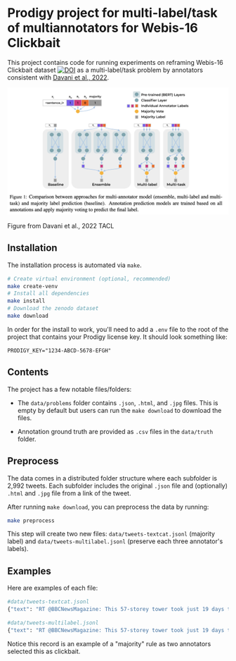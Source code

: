 # Prodigy project for multi-label/task of multiannotators for Webis-16 Clickbait

This project contains code for running experiments on reframing Webis-16 Clickbait dataset [![DOI](https://zenodo.org/badge/doi/10.5281/zenodo.3251557.svg)](http://dx.doi.org/10.5281/zenodo.3251557) as a multi-label/task problem by annotators consistent with [Davani et al., 2022](https://direct.mit.edu/tacl/article/doi/10.1162/tacl_a_00449/109286/Dealing-with-Disagreements-Looking-Beyond-the).

![](img/davani.png)

Figure from Davani et al., 2022 TACL

## Installation

The installation process is automated via `make`.

```bash
# Create virtual environment (optional, recommended)
make create-venv
# Install all dependencies
make install
# Download the zenodo dataset
make download
```

In order for the install to work, you'll need to
add a `.env` file to the root of the project that
contains your Prodigy license key. It should look
something like:

```
PRODIGY_KEY="1234-ABCD-5678-EFGH"
```

## Contents 

The project has a few notable files/folders: 

- The `data/problems` folder contains `.json`, `.html`, and `.jpg` files. This is empty by default but users can run the `make download` to download the files.

- Annotation ground truth are provided as `.csv` files in the `data/truth` folder.

## Preprocess

The data comes in a distributed folder structure where each subfolder is 2,992 tweets. Each subfolder includes the original `.json` file and (optionally) `.html` and `.jpg` file from a link of the tweet.

After running `make download`, you can preprocess the data by running:

```bash
make preprocess
```

This step will create two new files: `data/tweets-textcat.jsonl` (majority label) and `data/tweets-multilabel.jsonl` (preserve each three annotator's labels).

## Examples

Here are examples of each file:

```bash
#data/tweets-textcat.jsonl
{"text": "RT @BBCNewsMagazine: This 57-storey tower took just 19 days to build http://t.co/J73scxPwEL http://t.co/ITZuJlcRY6", "label": "CLICKBAIT", "answer": "accept", "meta": {"id": 608908946863222785, "created_at": "Thu Jun 11 08:09:40 +0000 2015"}}
```

```bash
#data/tweets-multilabel.jsonl
{"text": "RT @BBCNewsMagazine: This 57-storey tower took just 19 days to build http://t.co/J73scxPwEL http://t.co/ITZuJlcRY6", "cats": {"ANN1": 1.0, "ANN2": 1.0, "ANN3": 0.0}, "meta": {"id": 608908946863222785, "created_at": "Thu Jun 11 08:09:40 +0000 2015"}}
```

Notice this record is an example of a "majority" rule as two annotators selected this as clickbait. 